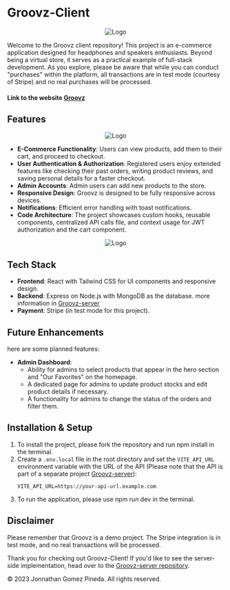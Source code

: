 
# Groovz-Client 

<p align="center">
  <img src="https://res.cloudinary.com/dnvhmjaoc/image/upload/c_fit,h_300,w_900/v1692269864/Groovz_srodcp.png" alt="Logo">
</p>

Welcome to the Groovz client repository! This project is an e-commerce application designed for headphones and speakers enthusiasts. Beyond being a virtual store, it serves as a practical example of full-stack development. As you explore, please be aware that while you can conduct "purchases" within the platform, all transactions are in test mode (courtesy of Stripe) and no real purchases will be processed.
#### Link to the website [Groovz](https://groovz.netlify.app/)
## Features
<p align="center">
  <img src="https://res.cloudinary.com/dnvhmjaoc/image/upload/v1692273479/Screenshot_2023-08-16_223352_zjfge3.png" alt="Logo">
</p>

- **E-Commerce Functionality**: Users can view products, add them to their cart, and proceed to checkout.
- **User Authentication & Authorization**: Registered users enjoy extended features like checking their past orders, writing product reviews, and saving personal details for a faster checkout.
- **Admin Accounts**: Admin users can add new products to the store.
- **Responsive Design**: Groovz is designed to be fully responsive across devices.
- **Notifications**: Efficient error handling with toast notifications.
- **Code Architecture**: The project showcases custom hooks, reusable components, centralized API calls file, and context usage for JWT authorization and the cart component.
<p align="center">
  <img src="https://res.cloudinary.com/dnvhmjaoc/image/upload/v1692358960/307shots_so_yutmwc.png" alt="Logo">
</p>


## Tech Stack

- **Frontend**: React with Tailwind CSS for UI components and responsive design.
- **Backend**: Express on Node.js with MongoDB as the database. more information in [Groovz-server](https://github.com/Jogopin/Groovz-server)
- **Payment**: Stripe (in test mode for this project).



## Future Enhancements

here are some planned features:

- **Admin Dashboard**:
  - Ability for admins to select products that appear in the hero section and "Our Favorites" on the homepage.
  - A dedicated page for admins to update product stocks and edit product details if necessary.
  - A functionality for admins to change the status of the orders and filter them.


## Installation & Setup

1. To install the project, please fork the repository and run npm install in the terminal.
2. Create a `.env.local` file in the root directory and set the `VITE_API_URL` environment variable with the URL of the API (Please note that the API is part of a separate project [Groovz-server](https://github.com/Jogopin/Groovz-server)): 
    ```
    VITE_API_URL=https://your-api-url.example.com
    ```
3. To run the application, please use npm run dev in the terminal.

## Disclaimer
Please remember that Groovz is a demo project. The Stripe integration is in test mode, and no real transactions will be processed.

Thank you for checking out Groovz-Client! If you'd like to see the server-side implementation, head over to the [Groovz-server repository](https://github.com/Jogopin/Groovz-server).

© 2023 Jonnathan Gomez Pineda. All rights reserved.

